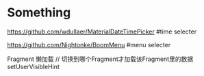 # Something
https://github.com/wdullaer/MaterialDateTimePicker  #time selecter

https://github.com/Nightonke/BoomMenu  #menu selecter

Fragment 懒加载   // 切换到哪个Fragment才加载该Fragment里的数据 setUserVisibleHint

